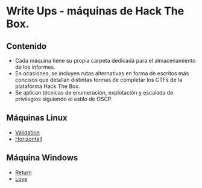 # Write Ups - máquinas de Hack The Box.

## Contenido

- Cada máquina tiene su propia carpeta dedicada para el almacenamiento de los informes.
- En ocasiones, se incluyen rutas alternativas en forma de escritos más concisos que detallan distintas formas de completar los CTFs de la plataforma Hack The Box.
- Se aplican técnicas de enumeración, explotación y escalada de privilegios siguiendo el estilo de OSCP.
 
## Máquinas Linux

- [Validation](HTB-Linux/Validation.md)
- [Horizontall](HTB-Linux/Horizontall.md)

## Máquina Windows

- [Return](HTB-Windows/Return.md)
- [Love](HTB-Windows/Love.md)
